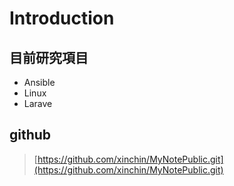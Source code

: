 # Introduction

## 目前研究項目

* Ansible
* Linux
* Larave

## github

> [https://github.com/xinchin/MyNotePublic.git](https://github.com/xinchin/MyNotePublic.git)

